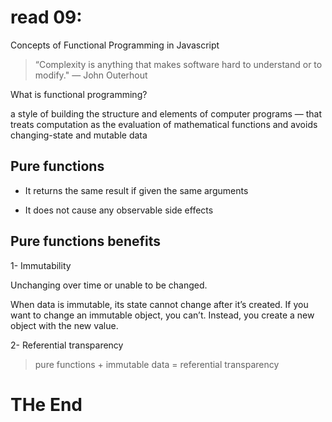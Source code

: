 # read 09: 

Concepts of Functional Programming in Javascript

>“Complexity is anything that makes software hard to understand or to modify." — John Outerhout

What is functional programming?

a style of building the structure and elements of computer programs — that treats computation as the evaluation of mathematical functions and avoids changing-state and mutable data 

## Pure functions

* It returns the same result if given the same arguments

* It does not cause any observable side effects

## Pure functions benefits

1- Immutability

Unchanging over time or unable to be changed.

When data is immutable, its state cannot change after it’s created. If you want to change an immutable object, you can’t. Instead, you create a new object with the new value.

2- Referential transparency

> pure functions + immutable data = referential transparency

# THe End

